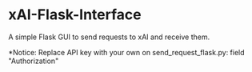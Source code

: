 # xAI-Flask-Interface
A simple Flask GUI to send requests to xAI and receive them.

*Notice: Replace API key with your own on send_request_flask.py: field "Authorization"
